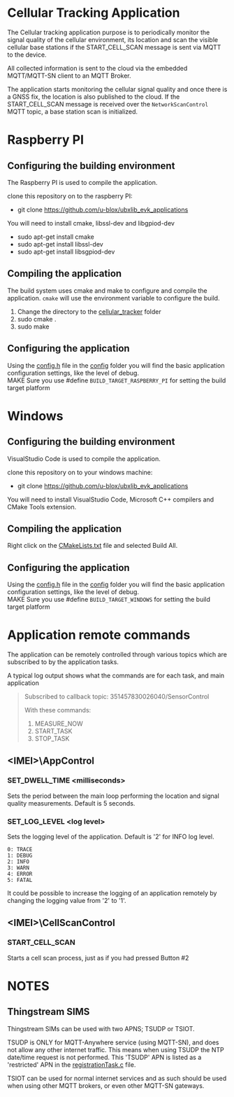# Cellular Tracking Application
The Cellular tracking application purpose is to periodically monitor the signal quality of the cellular environment, its location and scan the visible cellular base stations if the START_CELL_SCAN message is sent via MQTT to the device.

All collected information is sent to the cloud via the embedded MQTT/MQTT-SN client to an MQTT Broker.

The application starts monitoring the cellular signal quality and once there is a GNSS fix, the location is also published to the cloud. If the START_CELL_SCAN message is received over the `NetworkScanControl` MQTT topic, a base station scan is initialized.

# Raspberry PI
## Configuring the building environment
The Raspberry PI is used to compile the application.

clone this repository on to the raspberry PI:  
- git clone https://github.com/u-blox/ubxlib_evk_applications  

You will need to install cmake, libssl-dev and libgpiod-dev  
- sudo apt-get install cmake  
- sudo apt-get install libssl-dev  
- sudo apt-get install libsgpiod-dev  

## Compiling the application
The build system uses cmake and make to configure and compile the application. `cmake` will use the environment variable to configure the build.

1. Change the directory to the [cellular_tracker](.) folder
2. sudo cmake .
3. sudo make

## Configuring the application
Using the [config.h](config/config.h) file in the [config](config/) folder you will find the basic application configuration settings, like the level of debug.  
MAKE Sure you use #define `BUILD_TARGET_RASPBERRY_PI` for setting the build target platform

# Windows
## Configuring the building environment
VisualStudio Code is used to compile the application.

clone this repository on to your windows machine:  
- git clone https://github.com/u-blox/ubxlib_evk_applications  

You will need to install VisualStudio Code, Microsoft C++ compilers and CMake Tools extension.

## Compiling the application
Right click on the [CMakeLists.txt](CMakeLists.txt) file and selected Build All.

## Configuring the application
Using the [config.h](config/config.h) file in the [config](config/) folder you will find the basic application configuration settings, like the level of debug.  
MAKE Sure you use #define `BUILD_TARGET_WINDOWS` for setting the build target platform

# Application remote commands
The application can be remotely controlled through various topics which are subscribed to by the application tasks. 

A typical log output shows what the commands are for each task, and main application
> Subscribed to callback topic: 351457830026040/SensorControl
>
> With these commands:
>
> 1. MEASURE_NOW
> 2. START_TASK
> 3. STOP_TASK


## <IMEI\>\AppControl

### SET_DWELL_TIME <milliseconds\>
Sets the period between the main loop performing the location and signal quality measurements. Default is 5 seconds.

### SET_LOG_LEVEL <log level\>
Sets the logging level of the application. Default is '2' for INFO log level.

    0: TRACE
    1: DEBUG
    2: INFO
    3: WARN
    4: ERROR
    5: FATAL

It could be possible to increase the logging of an application remotely by changing the logging value from '2' to '1'.

## <IMEI\>\CellScanControl

### START_CELL_SCAN
Starts a cell scan process, just as if you had pressed Button #2

# NOTES
## Thingstream SIMS
Thingstream SIMs can be used with two APNS; TSUDP or TSIOT.

TSUDP is ONLY for MQTT-Anywhere service (using MQTT-SN), and does not allow any other internet traffic. This means when using TSUDP the NTP date/time request is not performed. This 'TSUDP' APN is listed as a 'restricted' APN in the [registrationTask.c](../tasks/registrationTask.c) file.

TSIOT can be used for normal internet services and as such should be used when using other MQTT brokers, or even other MQTT-SN gateways.
